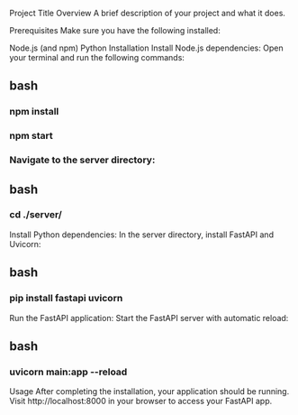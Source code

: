Project Title
Overview
A brief description of your project and what it does.

Prerequisites
Make sure you have the following installed:

Node.js (and npm)
Python
Installation
Install Node.js dependencies:
Open your terminal and run the following commands:

## bash
### npm install  
### npm start  
### Navigate to the server directory:

## bash
### cd ./server/  
Install Python dependencies:
In the server directory, install FastAPI and Uvicorn:

## bash
### pip install fastapi uvicorn  
Run the FastAPI application:
Start the FastAPI server with automatic reload:

## bash
### uvicorn main:app --reload  
Usage
After completing the installation, your application should be running. Visit http://localhost:8000 in your browser to access your FastAPI app.